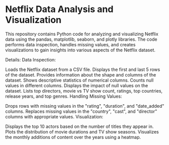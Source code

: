 # Netflix Data Analysis and Visualization

This repository contains Python code for analyzing and visualizing Netflix data using the pandas, matplotlib, seaborn, and plotly libraries. The code performs data inspection, handles missing values, and creates visualizations to gain insights into various aspects of the Netflix dataset.

Details: Data Inspection:

Loads the Netflix dataset from a CSV file. Displays the first and last 5 rows of the dataset. Provides information about the shape and columns of the dataset. Shows descriptive statistics of numerical columns. Counts null values in different columns. Displays the impact of null values on the dataset. Lists top directors, movie vs TV show count, ratings, top countries, release years, and top genres. Handling Missing Values:

Drops rows with missing values in the "rating", "duration", and "date_added" columns. Replaces missing values in the "country", "cast", and "director" columns with appropriate values. Visualization:

Displays the top 10 actors based on the number of titles they appear in. Plots the distribution of movie durations and TV show seasons. Visualizes the monthly additions of content over the years using a heatmap.

